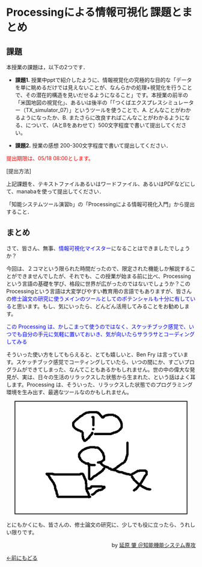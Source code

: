 # Processingによる情報可視化 課題とまとめ



## 課題


本授業の課題は，以下の2つです．

- **課題1.** 授業中pptで紹介したように、情報視覚化の究極的な目的な「データを単に眺めるだけでは見えないことが、なんらかの処理+視覚化を行うことで、その潜在的構造を見いだせるようになること」です。本授業の前半の「米国地図の視覚化」、あるいは後半の「「つくばエクスプレスシミュレーター（TX_simulator_07）」というツールを使うことで、A. どんなことがわかるようになったか、B. またさらに改良すればこんなことがわかるようになる、について、（AとBをあわせて）500文字程度で書いて提出してください。

- **課題2.** 授業の感想 200-300文字程度で書いて提出してください．

<span style="color: red;">提出期限は、05/18 08:00とします。</span>

[提出方法]

上記課題を、テキストファイルあるいはワードファイル、あるいはPDFなどにして、manabaを使って提出してください．

「知能システムツール演習b」の「Processingによる情報可視化入門」から提出すること．




## まとめ




さて、皆さん、無事、<span style="color: blue">情報可視化マイスター</span>になることはできましたでしょうか？

今回は、２コマという限られた時間だったので、限定された機能しか解説することができませんでしたが、それでも、この授業が始まる前に比べ、Processingという言語の基礎を学び、格段に世界が広がったのではないでしょうか？このProcessingという言語は大変学びやすい教育用の言語でもありますが、皆さんの<span style="color: blue">修士論文の研究に使うメインのツールとしてのポテンシャルも十分に有している</span>と思います。もし、気にいったら、どんどん活用してみることをお勧めします。

<span style="color: blue">この Processing は、かしこまって使うのではなく、スケッチブック感覚で、いつでも自分の手元に気軽に置いておいき、気が向いたらサララサとコーディングしてみる</span>

そういった使い方をしてもらえると、とても嬉しいと、Ben Fry は言っています。スケッチブック感覚でコーティングしていたら、いつの間にか、すごいプログラムができてしまった、なんてこともあるかもしれません。世の中の偉大な発見が、実は、日々の生活のリラックスした状態から生まれた、という話はよく耳します。Processing は、そういった、リラックスした状態でのプログラミング環境を生み出す、最適なツールなのかもしれません。



<p align="center"><img src="end" alt="" width="456" height="297" border="2" />


とにもかくにも、皆さんの、修士論文の研究に、少しでも役に立ったら、うれしい限りです。


<p align="right">by <a href="http://www.nobuharaken.com" target="_blank">延原 肇 ＠知能機能システム専攻</a>
<p><a href="../TX_visualization_7/Tx_visualization_7.html">←前にもどる</a>

